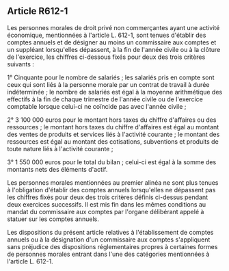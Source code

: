 Article R612-1
----
Les personnes morales de droit privé non commerçantes ayant une activité
économique, mentionnées à l'article L. 612-1, sont tenues d'établir des comptes
annuels et de désigner au moins un commissaire aux comptes et un suppléant
lorsqu'elles dépassent, à la fin de l'année civile ou à la clôture de
l'exercice, les chiffres ci-dessous fixés pour deux des trois critères suivants
:

1° Cinquante pour le nombre de salariés ; les salariés pris en compte sont ceux
qui sont liés à la personne morale par un contrat de travail à durée
indéterminée ; le nombre de salariés est égal à la moyenne arithmétique des
effectifs à la fin de chaque trimestre de l'année civile ou de l'exercice
comptable lorsque celui-ci ne coïncide pas avec l'année civile ;

2° 3 100 000 euros pour le montant hors taxes du chiffre d'affaires ou des
ressources ; le montant hors taxes du chiffre d'affaires est égal au montant des
ventes de produits et services liés à l'activité courante ; le montant des
ressources est égal au montant des cotisations, subventions et produits de toute
nature liés à l'activité courante ;

3° 1 550 000 euros pour le total du bilan ; celui-ci est égal à la somme des
montants nets des éléments d'actif.

Les personnes morales mentionnées au premier alinéa ne sont plus tenues à
l'obligation d'établir des comptes annuels lorsqu'elles ne dépassent pas les
chiffres fixés pour deux des trois critères définis ci-dessus pendant deux
exercices successifs. Il est mis fin dans les mêmes conditions au mandat du
commissaire aux comptes par l'organe délibérant appelé à statuer sur les comptes
annuels.

Les dispositions du présent article relatives à l'établissement de comptes
annuels ou à la désignation d'un commissaire aux comptes s'appliquent sans
préjudice des dispositions réglementaires propres à certaines formes de
personnes morales entrant dans l'une des catégories mentionnées à l'article L.
612-1.
